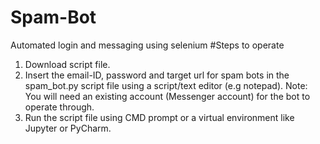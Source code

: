 # Spam-Bot
Automated login and messaging using selenium
#Steps to operate
1. Download script file.
2. Insert the email-ID, password and target url for spam bots in the spam_bot.py script file using a script/text  editor (e.g notepad). 
Note: You will need an existing account (Messenger account) for the bot to operate through.
3. Run the script file using CMD prompt or a virtual environment like Jupyter or PyCharm.
